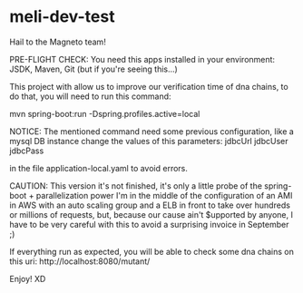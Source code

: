 # meli-dev-test
Hail to the Magneto team! 

PRE-FLIGHT CHECK: You need this apps installed in your environment: JSDK, Maven, Git (but if you're seeing this...)

This project with allow us to improve our verification time of dna chains, to do that, you will need to run this command:

mvn spring-boot:run -Dspring.profiles.active=local

NOTICE: The mentioned command need some previous configuration, like a mysql DB instance change the values of this parameters:
jdbcUrl
jdbcUser
jdbcPass

in the file application-local.yaml to avoid errors.

CAUTION: This version it's not finished, it's only a little probe of the spring-boot + parallelization power I'm in the middle of the configuration 
of an AMI in AWS with an auto scaling group and a ELB in front to take over hundreds or millions of requests, but, because our cause ain't $upported
by anyone, I have to be very careful with this to avoid a surprising invoice in September ;)

If everything run as expected, you will be able to check some dna chains on this uri:
http://localhost:8080/mutant/

Enjoy! XD

